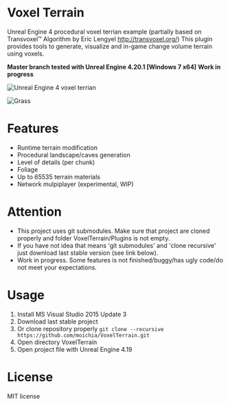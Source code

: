 # Voxel Terrain
Unreal Engine 4 procedural voxel terrian example (partially based on Transvoxel™ Algorithm by Eric Lengyel http://transvoxel.org/)
This plugin provides tools to generate, visualize and in-game change volume terrain using voxels.

**Master branch tested with Unreal Engine 4.20.1 [Windows 7 x64]**
**Work in progress**

![Unreal Engine 4 voxel terrian](http://media.indiedb.com/images/games/1/51/50197/ezgif.com-video-to-gif_2.gif)

![Grass](https://github.com/moichia/VoxelTerrain/blob/master/grass.gif?raw=true)

# Features
* Runtime terrain modification
* Procedural landscape/caves generation
* Level of details (per chunk)
* Foliage
* Up to 65535 terrain materials
* Network mulpiplayer (experimental, WIP)

# Attention
* This project uses git submodules. Make sure that project are cloned properly and folder VoxelTerrain/Plugins is not empty.
* If you have not idea that means 'git submodules' and 'clone recursive' just download last stable version (see link below). 
* Work in progress. Some features is not finished/buggy/has ugly code/do not meet your expectations.

# Usage
1. Install MS Visual Studio 2015 Update 3
2. Download last stable project 
3. Or clone repository properly ```git clone --recursive https://github.com/moichia/VoxelTerrain.git```
4. Open directory VoxelTerrain
5. Open project file with Unreal Engine 4.19

# License
MIT license
